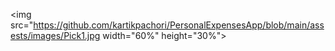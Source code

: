 <img src="https://github.com/kartikpachori/PersonalExpensesApp/blob/main/assests/images/Pick1.jpg width="60%" height="30%">
